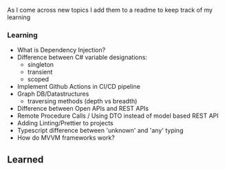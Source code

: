 As I come across new topics I add them to a readme to keep track of my learning


### Learning
- What is Dependency Injection?
- Difference between C# variable designations:
  - singleton
  - transient
  - scoped
- Implement Github Actions in CI/CD pipeline
- Graph DB/Datastructures
  - traversing methods (depth vs breadth)
- Difference between Open APIs and REST APIs
- Remote Procedure Calls / Using DTO instead of model based REST API
- Adding Linting/Prettier to projects
- Typescript difference between 'unknown' and 'any' typing
- How do MVVM frameworks work?


## Learned